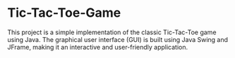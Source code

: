 # Tic-Tac-Toe-Game
This project is a simple implementation of the classic Tic-Tac-Toe game using Java. The graphical user interface (GUI) is built using Java Swing and JFrame, making it an interactive and user-friendly application.
